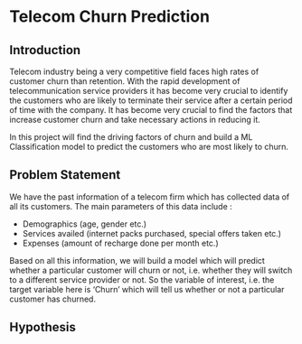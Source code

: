 # Telecom Churn Prediction

## Introduction

Telecom industry being a very competitive field faces high rates of customer churn than retention. With the rapid development of telecommunication service providers it has become very crucial to identify the customers who are likely to terminate their service after a certain period of time with the company. It has become very crucial to find the factors that increase customer churn and take necessary actions in reducing it. 

In this project will find the driving factors of churn and build a ML Classification model to predict the customers who are most likely to churn. 

## Problem Statement 

We have the past information of a telecom firm which has collected data of all its customers. The main parameters of this data include :

 - Demographics (age, gender etc.)
 - Services availed (internet packs purchased, special offers taken etc.)
 - Expenses (amount of recharge done per month etc.)
 

Based on all this information, we will build a model which will predict whether a particular customer will churn or not, i.e. whether they will switch to a different service provider or not. So the variable of interest, i.e. the target variable here is ‘Churn’ which will tell us whether or not a particular customer has churned. 

## Hypothesis 




 
